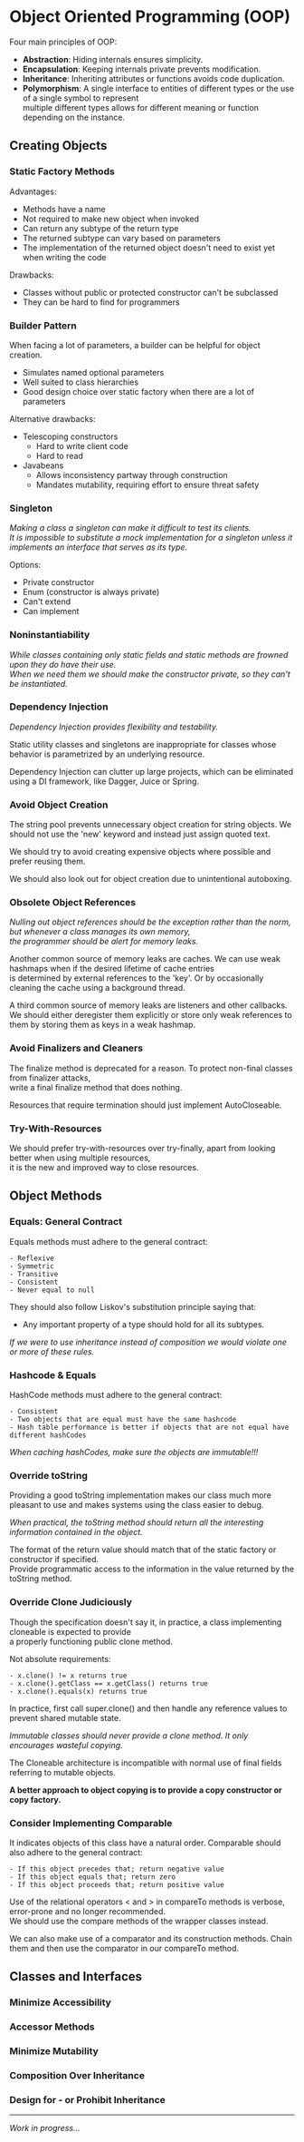 # Object Oriented Programming (OOP)  
  
Four main principles of OOP:  
-  **Abstraction**: Hiding internals ensures simplicity.  
-  **Encapsulation**: Keeping internals private prevents modification.  
-  **Inheritance**: Inheriting attributes or functions avoids code duplication.  
-  **Polymorphism**: A single interface to entities of different types or the use of a single symbol to represent  
     multiple different types allows for different meaning or function depending on the instance.  
  
  
## Creating Objects  
  
### Static Factory Methods  
  
Advantages:  
- Methods have a name  
- Not required to make new object when invoked  
- Can return any subtype of the return type  
- The returned subtype can vary based on parameters  
- The implementation of the returned object doesn't need to exist yet when writing the code  
  
Drawbacks:  
- Classes without public or protected constructor can't be subclassed  
- They can be hard to find for programmers  
  
### Builder Pattern  
  
When facing a lot of parameters, a builder can be helpful for object creation.  
- Simulates named optional parameters  
- Well suited to class hierarchies  
- Good design choice over static factory when there are a lot of parameters  
  
Alternative drawbacks:  
- Telescoping constructors  
  - Hard to write client code  
  - Hard to read  
- Javabeans  
  - Allows inconsistency partway through construction  
  - Mandates mutability, requiring effort to ensure threat safety  
  
### Singleton  
  
*Making a class a singleton can make it difficult to test its clients.  
It is impossible to substitute a mock implementation for a singleton unless it implements an interface that serves as its type.*  
  
Options:  
- Private constructor  
- Enum (constructor is always private)  
 - Can't extend  
  - Can implement  
  
### Noninstantiability  
  
*While classes containing only static fields and static methods are frowned upon they do have their use.  
When we need them we should make the constructor private, so they can't be instantiated.*  
  
### Dependency Injection  
  
*Dependency Injection provides flexibility and testability.*  
  
Static utility classes and singletons are inappropriate for classes whose behavior is parametrized by an underlying resource.  
  
Dependency Injection can clutter up large projects, which can be eliminated using a DI framework, like Dagger, Juice or Spring.  
  
### Avoid Object Creation  
  
The string pool prevents unnecessary object creation for string objects. We should not use the 'new' keyword and instead just assign quoted text.  
  
We should try to avoid creating expensive objects where possible and prefer reusing them.  
  
We should also look out for object creation due to unintentional autoboxing.  
  
### Obsolete Object References  
  
*Nulling out object references should be the exception rather than the norm, but whenever a class manages its own memory,  
the programmer should be alert for memory leaks.*  
  
Another common source of memory leaks are caches. We can use weak hashmaps when if the desired lifetime of cache entries  
is determined by external references to the 'key'. Or by occasionally cleaning the cache using a background thread.  
  
A third common source of memory leaks are listeners and other callbacks.  
We should either deregister them explicitly or store only weak references to them by storing them as keys in a weak hashmap.  
  
### Avoid Finalizers and Cleaners  
  
The finalize method is deprecated for a reason. To protect non-final classes from finalizer attacks,  
write a final finalize method that does nothing.  
  
Resources that require termination should just implement AutoCloseable.  
  
### Try-With-Resources  
  
We should prefer try-with-resources over try-finally, apart from looking better when using multiple resources,  
it is the new and improved way to close resources.  
  
  
## Object Methods  
  
### Equals: General Contract  
  
Equals methods must adhere to the general contract:  
```  
- Reflexive  
- Symmetric  
- Transitive  
- Consistent  
- Never equal to null  
```  
  
They should also follow Liskov's substitution principle saying that:  
- Any important property of a type should hold for all its subtypes.  
  
*If we were to use inheritance instead of composition we would violate one or more of these rules.*  
  
### Hashcode & Equals  
  
HashCode methods must adhere to the general contract:  
```  
- Consistent  
- Two objects that are equal must have the same hashcode  
- Hash table performance is better if objects that are not equal have different hashCodes  
```  
  
*When caching hashCodes, make sure the objects are immutable!!!*  
  
### Override toString  
  
Providing a good toString implementation makes our class much more pleasant to use and makes systems using the class easier to debug.  
  
*When practical, the toString method should return all the interesting information contained in the object.*  
  
The format of the return value should match that of the static factory or constructor if specified.  
Provide programmatic access to the information in the value returned by the toString method.  
  
### Override Clone Judiciously  
  
Though the specification doesn't say it, in practice, a class implementing cloneable is expected to provide  
a properly functioning public clone method.   
  
Not absolute requirements:  
```  
- x.clone() != x returns true  
- x.clone().getClass == x.getClass() returns true  
- x.clone().equals(x) returns true  
```  
  
In practice, first call super.clone() and then handle any reference values to prevent shared mutable state.  
  
*Immutable classes should never provide a clone method. It only encourages wasteful copying.*  
  
The Cloneable architecture is incompatible with normal use of final fields referring to mutable objects.  
  
**A better approach to object copying is to provide a copy constructor or copy factory.**  
  
### Consider Implementing Comparable  
  
It indicates objects of this class have a natural order. Comparable should also adhere to the general contract:  
```  
- If this object precedes that; return negative value  
- If this object equals that; return zero  
- If this object proceeds that; return positive value
```  
  
Use of the relational operators < and > in compareTo methods is verbose, error-prone and no longer recommended.  
We should use the compare methods of the wrapper classes instead.  
  
We can also make use of a comparator and its construction methods. Chain them and then use the comparator in our compareTo method.  
  
  
## Classes and Interfaces  
  
### Minimize Accessibility  
  
### Accessor Methods  
  
### Minimize Mutability  
  
### Composition Over Inheritance  
  
### Design for - or Prohibit Inheritance  
  
  
  
---  
*Work in progress...*